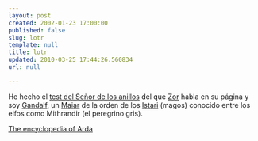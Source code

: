 ```yaml
---
layout: post
created: 2002-01-23 17:00:00
published: false
slug: lotr
template: null
title: lotr
updated: 2010-03-25 17:44:26.560834
url: null

---
```


He hecho el <a href='http://www.zovakware.com/tests/lordoftherings.htm'>test del Señor de los anillos</a> del que <a href='http://www.incoherencia.com'>Zor</a> habla en su página y soy <a href='http://www.glyphweb.com/arda/g/gandalf.html'>Gandalf</a>, un <a href='http://www.glyphweb.com/arda/m/maiar.html'>Maiar</a> de la orden de los <a href='http://www.glyphweb.com/arda/i/Istari.html'>Istari</a>
(magos) conocido entre los elfos como Mithrandir (el peregrino gris).

<a href="http://www.glyphweb.com/arda/">The encyclopedia of Arda</a>

